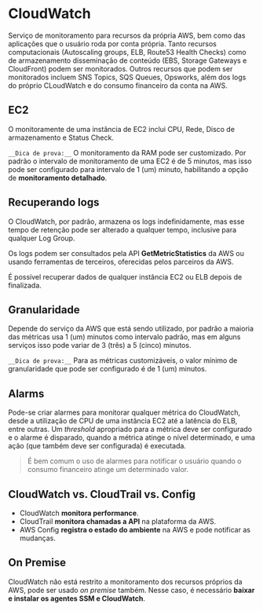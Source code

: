 # CloudWatch
Serviço de monitoramento para recursos da própria AWS, bem como das aplicações que o usuário roda por conta própria. Tanto recursos computacionais (Autoscaling groups, ELB, Route53 Health Checks) como de armazenamento disseminação de conteúdo (EBS, Storage Gateways e CloudFront) podem ser monitorados. Outros recursos que podem ser monitorados incluem SNS Topics, SQS Queues, Opsworks, além dos logs do próprio CLoudWatch e do consumo financeiro da conta na AWS.

## EC2
O monitoramente de uma instância de EC2 inclui CPU, Rede, Disco de armazenamento e Status Check.

```__Dica de prova:__``` O monitoramento da RAM pode ser customizado. Por padrão o intervalo de monitoramento de uma EC2 é de 5 minutos, mas isso pode ser configurado para intervalo de 1 (um) minuto, habilitando a opção de __monitoramento detalhado__. 

## Recuperando logs

O CloudWatch, por padrão, armazena os logs indefinidamente, mas esse tempo de retenção pode ser alterado a qualquer tempo, inclusive para qualquer Log Group.

Os logs podem ser consultados pela API __GetMetricStatistics__ da AWS ou usando ferramentas de terceiros, oferecidas pelos parceiros da AWS.

É possível recuperar dados de qualquer instância EC2 ou ELB depois de finalizada. 

## Granularidade

Depende do serviço da AWS que está sendo utilizado, por padrão a maioria das métricas usa 1 (um) minutos como intervalo padrão, mas em alguns serviços isso pode variar de 3 (três) a 5 (cinco) minutos.

```__Dica de prova:__``` Para as métricas customizáveis, o valor mínimo de granularidade que pode ser configurado é de 1 (um) minutos.

## Alarms

Pode-se criar alarmes para monitorar qualquer métrica do CloudWatch, desde a utilização de CPU de uma instância EC2 até a latência do ELB, entre outras. Um _threshold_ apropriado para a métrica deve ser configurado e o alarme é disparado, quando a métrica atinge o nível determinado, e uma ação (que também deve ser configurada) é executada. 

> É bem comum o uso de alarmes para notificar o usuário quando o consumo financeiro atinge um determinado valor.

## CloudWatch vs. CloudTrail vs. Config

- CloudWatch __monitora performance__.
- CloudTrail __monitora chamadas a API__ na plataforma da AWS.
- AWS Config __registra o estado do ambiente__ na AWS e pode notificar as mudanças.

## On Premise

CloudWatch não está restrito a monitoramento dos recursos próprios da AWS, pode ser usado _on premise_ também. Nesse caso, é necessário __baixar e instalar os agentes SSM e CloudWatch__.
